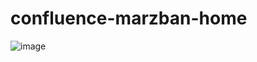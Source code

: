 # confluence-marzban-home

![image](https://github.com/user-attachments/assets/ca41b741-e5db-499b-a55f-7124f8998773)

